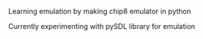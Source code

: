 Learning emulation by making chip8 emulator in python

Currently experimenting with pySDL library for emulation